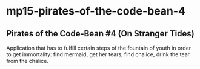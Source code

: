 # mp15-pirates-of-the-code-bean-4
## Pirates of the Code-Bean #4 (On Stranger Tides)

Application that has to fulfill certain steps of the fountain of youth in order to get immortality: find mermaid, get her tears, find chalice, drink the tear from the chalice. 
